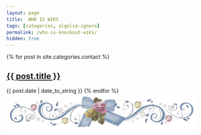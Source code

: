 ```yaml
---
layout: page
title:  WHO IS WIKS
tags: [categories, algolia-ignore]
permalink: /who-is-knockout-wiks/
hidden: true
---
```


{% for post in site.categories.contact %}
<h2 class="post-title">
	<a href="{{ post.url }}">
		{{ post.title }}
	</a>
</h2>

<span class="post-date">{{ post.date | date_to_string }}</span>
{% endfor %}
<img style="margin: auto;" src="/images/rosedivider.gif">

